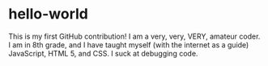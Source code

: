 # hello-world
This is my first GitHub contribution!
I am a very, very, VERY, amateur coder. I am in 8th grade, and I have taught myself (with the internet as a guide) JavaScript, HTML 5, and CSS.
I suck at debugging code.
